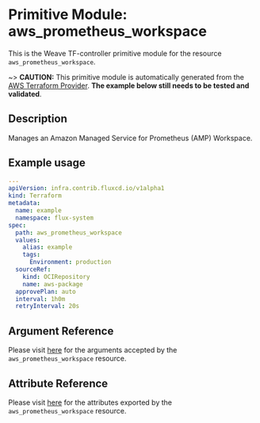 
# Primitive Module: aws_prometheus_workspace

This is the Weave TF-controller primitive module for the resource `aws_prometheus_workspace`.

~> **CAUTION:** This primitive module is automatically generated from the [AWS Terraform Provider](https://registry.terraform.io/providers/hashicorp/aws/latest/docs/resources/prometheus_workspace). **The example below still needs to be tested and validated**.

## Description

Manages an Amazon Managed Service for Prometheus (AMP) Workspace.

## Example usage

```yaml
---
apiVersion: infra.contrib.fluxcd.io/v1alpha1
kind: Terraform
metadata:
  name: example
  namespace: flux-system
spec:
  path: aws_prometheus_workspace
  values:
    alias: example
    tags:
      Environment: production
  sourceRef:
    kind: OCIRepository
    name: aws-package
  approvePlan: auto
  interval: 1h0m
  retryInterval: 20s
```

## Argument Reference

Please visit [here](https://registry.terraform.io/providers/hashicorp/aws/latest/docs/resources/prometheus_workspace#argument-reference) for the arguments accepted by the `aws_prometheus_workspace` resource.

## Attribute Reference

Please visit [here](https://registry.terraform.io/providers/hashicorp/aws/latest/docs/resources/prometheus_workspace#attributes-reference) for the attributes exported by the `aws_prometheus_workspace` resource.
